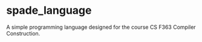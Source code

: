 # spade_language
A simple programming language designed for the course CS F363 Compiler Construction.
